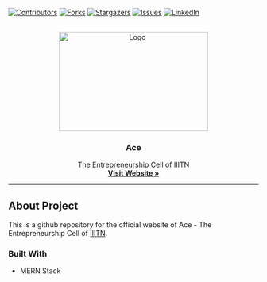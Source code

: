 [![Contributors][contributors-shield]][contributors-url]
[![Forks][forks-shield]][forks-url]
[![Stargazers][stars-shield]][stars-url]
[![Issues][issues-shield]][issues-url]
[![LinkedIn][linkedin-shield]][linkedin-url]

<!-- PROJECT LOGO -->
<br />
<div align="center">
   <a href="/" >
   <img src="https://user-images.githubusercontent.com/74975876/145419164-4addac5b-791a-4370-8f34-1e636231524f.png" alt="Logo" width="300" height="200"/>
   </a>

  <h3 align="center">Ace</h3>

  <p align="center">
    The Entrepreneurship Cell of IIITN
    <br />
    <a href="https://github.com/bhavesh-chaudhari/ace"><strong>Visit Website »</strong></a>
  </p>
</div>

<hr>

## About Project

This is a github repository for the official website of Ace - The Entrepreneurship Cell of [IIITN](https://twitter.com/iiitn_official?lang=en).

### Built With 
- MERN Stack


<!-- MARKDOWN LINKS & IMAGES -->
<!-- https://www.markdownguide.org/basic-syntax/#reference-style-links -->
[contributors-shield]: https://img.shields.io/github/contributors/bhavesh-chaudhari/ace.svg?style=for-the-badge
[contributors-url]: https://github.com/bhavesh-chaudhari/ace/graphs/contributors
[forks-shield]: https://img.shields.io/github/forks/bhavesh-chaudhari/ace.svg?style=for-the-badge
[forks-url]: https://github.com/bhavesh-chaudhari/ace/network/members
[stars-shield]: https://img.shields.io/github/stars/bhavesh-chaudhari/ace.svg?style=for-the-badge
[stars-url]: https://github.com/bhavesh-chaudhari/ace/stargazers
[issues-shield]: https://img.shields.io/github/issues/bhavesh-chaudhari/ace.svg?style=for-the-badge
[issues-url]: https://github.com/bhavesh-chaudhari/ace/issues
[license-shield]: https://img.shields.io/github/license/bhavesh-chaudhari/ace.svg?style=for-the-badge
[license-url]: https://github.com/bhavesh-chaudhari/ace/blob/main/LICENSE.txt
[linkedin-shield]: https://img.shields.io/badge/-LinkedIn-black.svg?style=for-the-badge&logo=linkedin&colorB=555
[linkedin-url]:https://www.linkedin.com/in/ace-iiitn-785041204/
